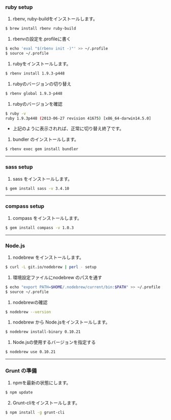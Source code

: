 ### ruby setup
1. rbenv, ruby-buildをインストールします。  
  ```sh
  $ brew install rbenv ruby-build
  ```
1. rbenvの設定を.profileに書く  
  ```sh
  $ echo 'eval "$(rbenv init -)"' >> ~/.profile
  $ source ~/.profile
  ```
1. rubyをインストールします。  
  ```sh
  $ rbenv install 1.9.3-p448
  ```
1. rubyのバージョンの切り替え  
  ```sh
  $ rbenv global 1.9.3-p448
  ```
1. rubyのバージョンを確認  
  ```sh
  $ ruby -v  
  ruby 1.9.3p448 (2013-06-27 revision 41675) [x86_64-darwin14.5.0]  
  ```
  - 上記のように表示されれば、正常に切り替え終了です。
1. bundler のインストールします。  
  ```sh
  $ rbenv exec gem install bundler
  ```

----

### sass setup
1. sass をインストールします。  
  ```sh
  $ gem install sass -v 3.4.10
  ```



----

### compass setup
1. compass をインストールします。  
  ```sh
  $ gem install compass -v 1.0.3
  ```

----

### Node.js
1. nodebrew をインストールします。  
  ```sh
  $ curl -L git.io/nodebrew | perl - setup
  ```
1. 環境設定ファイルにnodebrew のパスを通す  
  ```sh
  $ echo "export PATH=$HOME/.nodebrew/current/bin:$PATH" >> ~/.profile
  $ source ~/.profile
  ```
1. nodebrewの確認  
  ```sh
  $ nodebrew --version
  ```
1. nodebrew から Node.jsをインストールします。  
  ```sh
  $ nodebrew install-binary 0.10.21
  ```
1. Node.jsの使用するバージョンを指定する  
  ```sh
  $ nodebrew use 0.10.21
  ```

----

### Grunt の準備
1. npmを最新の状態にします。  
  ```sh
  $ npm update
  ```
2.	Grunt-cliをインストールします。   
  ```sh
  $ npm install -g grunt-cli
  ```  
